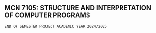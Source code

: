 ## MCN 7105: STRUCTURE AND INTERPRETATION OF COMPUTER PROGRAMS
    END OF SEMESTER PROJECT ACADEMIC YEAR 2024/2025
